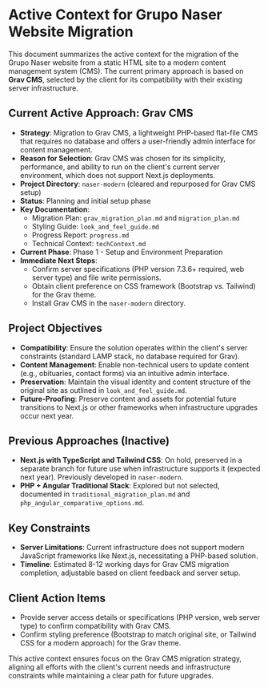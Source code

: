# Active Context for Grupo Naser Website Migration

This document summarizes the active context for the migration of the Grupo Naser website from a static HTML site to a modern content management system (CMS). The current primary approach is based on **Grav CMS**, selected by the client for its compatibility with their existing server infrastructure.

## Current Active Approach: Grav CMS

- **Strategy**: Migration to Grav CMS, a lightweight PHP-based flat-file CMS that requires no database and offers a user-friendly admin interface for content management.
- **Reason for Selection**: Grav CMS was chosen for its simplicity, performance, and ability to run on the client's current server environment, which does not support Next.js deployments.
- **Project Directory**: `naser-modern` (cleared and repurposed for Grav CMS setup)
- **Status**: Planning and initial setup phase
- **Key Documentation**:
  - Migration Plan: `grav_migration_plan.md` and `migration_plan.md`
  - Styling Guide: `look_and_feel_guide.md`
  - Progress Report: `progress.md`
  - Technical Context: `techContext.md`
- **Current Phase**: Phase 1 - Setup and Environment Preparation
- **Immediate Next Steps**:
  - Confirm server specifications (PHP version 7.3.6+ required, web server type) and file write permissions.
  - Obtain client preference on CSS framework (Bootstrap vs. Tailwind) for the Grav theme.
  - Install Grav CMS in the `naser-modern` directory.

## Project Objectives
- **Compatibility**: Ensure the solution operates within the client's server constraints (standard LAMP stack, no database required for Grav).
- **Content Management**: Enable non-technical users to update content (e.g., obituaries, contact forms) via an intuitive admin interface.
- **Preservation**: Maintain the visual identity and content structure of the original site as outlined in `look_and_feel_guide.md`.
- **Future-Proofing**: Preserve content and assets for potential future transitions to Next.js or other frameworks when infrastructure upgrades occur next year.

## Previous Approaches (Inactive)
- **Next.js with TypeScript and Tailwind CSS**: On hold, preserved in a separate branch for future use when infrastructure supports it (expected next year). Previously developed in `naser-modern`.
- **PHP + Angular Traditional Stack**: Explored but not selected, documented in `traditional_migration_plan.md` and `php_angular_comparative_options.md`.

## Key Constraints
- **Server Limitations**: Current infrastructure does not support modern JavaScript frameworks like Next.js, necessitating a PHP-based solution.
- **Timeline**: Estimated 8-12 working days for Grav CMS migration completion, adjustable based on client feedback and server setup.

## Client Action Items
- Provide server access details or specifications (PHP version, web server type) to confirm compatibility with Grav CMS.
- Confirm styling preference (Bootstrap to match original site, or Tailwind CSS for a modern approach) for the Grav theme.

This active context ensures focus on the Grav CMS migration strategy, aligning all efforts with the client's current needs and infrastructure constraints while maintaining a clear path for future upgrades.
